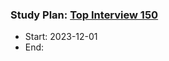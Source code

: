 ### Study Plan: [Top Interview 150](https://leetcode.com/studyplan/top-interview-150/)

- Start: 2023-12-01
- End:
